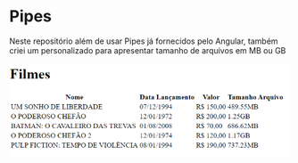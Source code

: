 # Pipes

Neste repositório além de usar Pipes já fornecidos pelo Angular, também criei um personalizado para apresentar tamanho de arquivos em MB ou GB

![Example](https://github.com/Lipe1994/PipesNoAngular/blob/master/example1.PNG)